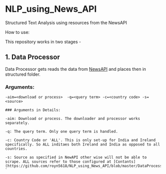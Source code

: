# NLP_using_News_API
Structured Text Analysis using resources from the NewsAPI

How to use:

This repository works in two stages -

## 1. Data Processor

Data Processor gets reads the data from [NewsAPI](https://newsapi.org/) and places then in structured folder.

### Arguments:

```-aim=<download or process>  -q=<query term> -c=<country code> -s=<source>```

```
### Arguments in Details:

-aim: Download or process. The downloader and processor works separately.

-q: The query term. Only one query term is handled.

-c: Country Code or 'ALL'. This is only set-up for India and Ireland specifically. So ALL inditaes both Ireland and India as opposed to all countries.

-s: Source as specified in NewAPI other wise will not be able to scrape. ALL sources refer to those configured at [Contants](https://github.com/royn5618/NLP_using_News_API/blob/master/DataProcessor/NewsAPIGetData/constants.py)```
`
